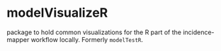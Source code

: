 # modelVisualizeR

package to hold common visualizations for the R part of the incidence-mapper workflow locally.  Formerly `modelTestR`.